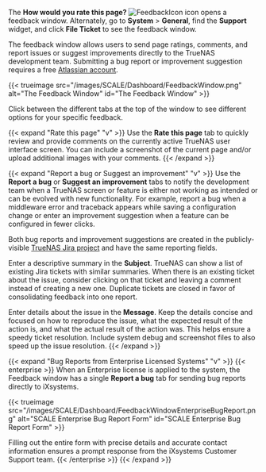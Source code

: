 &NewLine;

The **How would you rate this page?** ![FeedbackIcon](/images/SCALE/Dashboard/FeedbackIcon.png "Feedback Icon") icon opens a feedback window.
Alternately, go to **System** > **General**, find the **Support** widget, and click **File Ticket** to see the feedback window.

The feedback window allows users to send page ratings, comments, and report issues or suggest improvements directly to the TrueNAS development team.
Submitting a bug report or improvement suggestion requires a free [Atlassian account](https://id.atlassian.com/signup).

{{< trueimage src="/images/SCALE/Dashboard/FeedbackWindow.png" alt="The Feedback Window" id="The Feedback Window" >}}

Click between the different tabs at the top of the window to see different options for your specific feedback.

{{< expand "Rate this page" "v" >}}
Use the **Rate this page** tab to quickly review and provide comments on the currently active TrueNAS user interface screen.
You can include a screenshot of the current page and/or upload additional images with your comments.
{{< /expand >}}

{{< expand "Report a bug or Suggest an improvement" "v" >}}
Use the **Report a bug** or **Suggest an improvement** tabs to notify the development team when a TrueNAS screen or feature is either not working as intended or can be evolved with new functionality.
For example, report a bug when a middleware error and traceback appears while saving a configuration change or enter an improvement suggestion when a feature can be configured in fewer clicks.

Both bug reports and improvement suggestions are created in the publicly-visible [TrueNAS Jira project](https://ixsystems.atlassian.net/jira/software/c/projects/NAS/) and have the same reporting fields.

Enter a descriptive summary in the **Subject**.
TrueNAS can show a list of existing Jira tickets with similar summaries.
When there is an existing ticket about the issue, consider clicking on that ticket and leaving a comment instead of creating a new one.
Duplicate tickets are closed in favor of consolidating feedback into one report.

Enter details about the issue in the **Message**.
Keep the details concise and focused on how to reproduce the issue, what the expected result of the action is, and what the actual result of the action was.
This helps ensure a speedy ticket resolution.
Include system debug and screenshot files to also speed up the issue resolution.
{{< /expand >}}

{{< expand "Bug Reports from Enterprise Licensed Systems" "v" >}}
{{< enterprise >}}
When an Enterprise license is applied to the system, the Feedback window has a single **Report a bug** tab for sending bug reports directly to iXsystems.

{{< trueimage src="/images/SCALE/Dashboard/FeedbackWindowEnterpriseBugReport.png" alt="SCALE Enterprise Bug Report Form" id="SCALE Enterprise Bug Report Form" >}}

Filling out the entire form with precise details and accurate contact information ensures a prompt response from the iXsystems Customer Support team.
{{< /enterprise >}}
{{< /expand >}}
